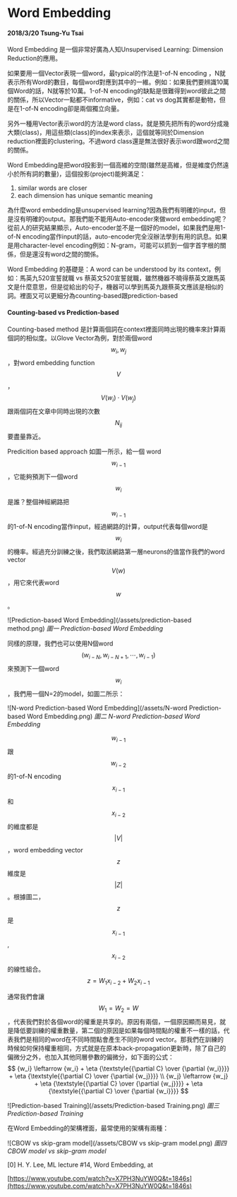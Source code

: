 # Word Embedding

#### 2018/3/20 Tsung-Yu Tsai

Word Embedding 是一個非常好廣為人知Unsupervised Learning: Dimension Reduction的應用。

如果要用一個Vector表現一個word，最typical的作法是1-of-N encoding ，N就表示所有Word的數目，每個word對應到其中的一維。例如：如果我們要辨識10萬個Word的話，N就等於10萬。1-of-N encoding的缺點是很難得到word彼此之間的關係，所以Vector一點都不informative，例如：cat vs dog其實都是動物，但是在1-of-N encoding卻是兩個獨立向量。

另外一種用Vector表示word的方法是word class，就是預先把所有的word分成幾大類\(class\)，用這些類\(class\)的index來表示，這個就等同於Dimension reduction裡面的clustering。不過word class還是無法很好表示word跟word之間的關係。

Word Embedding是把word投影到一個高維的空間(雖然是高維，但是維度仍然遠小於所有詞的數量)，這個投影\(project\)能夠滿足：

1. similar words are closer  
2. each dimension has unique semantic meaning

為什麼word embedding是unsupervised learning?因為我們有明確的input，但是沒有明確的output。那我們能不能用Auto-encoder來做word embedding呢？從前人的研究結果顯示，Auto-encoder並不是一個好的model，如果我們是用1-of-N encoding當作input的話，auto-encoder完全沒辦法學到有用的訊息。如果是用character-level encoding例如：N-gram，可能可以抓到一個字首字根的關係，但是還沒有word之間的關係。

Word Embedding 的基礎是：A word can be understood by its context，例如：馬英九520宣誓就職 vs 蔡英文520宣誓就職，雖然機器不曉得蔡英文跟馬英文是什麼意思，但是從給出的句子，機器可以學到馬英九跟蔡英文應該是相似的詞。裡面又可以更細分為counting-based跟prediction-based

#### Counting-based vs Prediction-based

Counting-based method 是計算兩個詞在context裡面同時出現的機率來計算兩個詞的相似度。以Glove Vector為例，對於兩個word $$w_
i, w_j$$ ，對word embedding function $$V$$， $$V(w_i) \cdot V(w_j)$$ 跟兩個詞在文章中同時出現的次數 $$N_{ij}$$ 要盡量靠近。

Predicition based approach 如圖一所示，給一個 word $$w_{i-1}$$，它能夠預測下一個word $$w_i$$ 是誰？整個神經網路把$$w_{i-1}$$的1-of-N encoding當作input，經過網路的計算，output代表每個word是 $$w_i$$ 的機率。經過充分訓練之後，我們取該網路第一層neurons的值當作我們的word vector $$V(w)$$，用它來代表word $$w$$。

![Prediction-based Word Embedding](/assets/prediction-based method.png)
*圖一 Prediction-based Word Embedding*

同樣的原理，我們也可以使用N個word $$(w_{i-N},w_{i-N+1},\cdots, w_{i-1})$$ 來預測下一個word $$w_i$$ ，我們用一個N=2的model，如圖二所示：

![N-word Prediction-based Word Embedding](/assets/N-word Prediction-based Word Embedding.png)
*圖二 N-word Prediction-based Word Embedding*

$$w_{i-1}$$ 跟 $$w_{i-2}$$ 的1-of-N encoding $$x_{i-1}$$ 和 $$x_{i-2}$$ 的維度都是 $$|V|$$，word embedding vector $$z$$ 維度是 $$|Z|$$。根據圖二，$$z$$ 是 $$x_{i-1}$$, $$x_{i-2}$$ 的線性組合。
$$
z = W_1 x_{i-2} + W_2 x_{i-1}
$$

通常我們會讓$$W_1=W_2=W$$，代表我們對於各個word的權重是共享的。原因有兩個，一個原因顯而易見，就是降低要訓練的權重數量，第二個的原因是如果每個時間點的權重不一樣的話，代表我們是相同的word在不同時間點會產生不同的word vector。那我們在訓練的時候如何保持權重相同，方式就是在原本back-propagation更新時，除了自己的偏微分之外，也加入其他同層參數的偏微分，如下面的公式：
$$
{w_i} \leftarrow {w_i} + \eta {\textstyle{{\partial C} \over {\partial {w_i}}}} + \eta {\textstyle{{\partial C} \over {\partial {w_j}}}} \\
{w_j} \leftarrow {w_j} + \eta {\textstyle{{\partial C} \over {\partial {w_j}}}} + \eta {\textstyle{{\partial C} \over {\partial {w_i}}}}
$$

![Prediction-based Training](/assets/Prediction-based Training.png)
*圖三 Prediction-based Training*

在Word Embedding的架構裡面，最常使用的架構有兩種：

![CBOW vs skip-gram model](/assets/CBOW vs skip-gram model.png) 
*圖四 CBOW model vs skip-gram model*


\[0\]
H. Y. Lee, ML lecture \#14, Word Embedding, at

[https://www.youtube.com/watch?v=X7PH3NuYW0Q&t=1846s](https://www.youtube.com/watch?v=X7PH3NuYW0Q&t=1846s)

